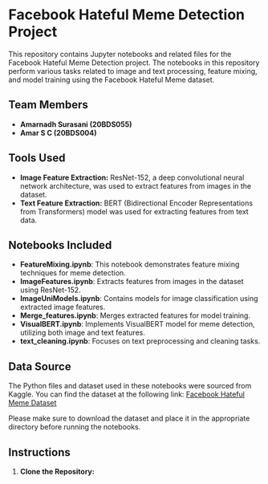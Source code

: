 # Facebook Hateful Meme Detection Project

This repository contains Jupyter notebooks and related files for the Facebook Hateful Meme Detection project. The notebooks in this repository perform various tasks related to image and text processing, feature mixing, and model training using the Facebook Hateful Meme dataset.

## Team Members

- **Amarnadh Surasani (20BDS055)**
- **Amar S C (20BDS004)**

## Tools Used

- **Image Feature Extraction:** ResNet-152, a deep convolutional neural network architecture, was used to extract features from images in the dataset.
- **Text Feature Extraction:** BERT (Bidirectional Encoder Representations from Transformers) model was used for extracting features from text data.

## Notebooks Included

- **FeatureMixing.ipynb**: This notebook demonstrates feature mixing techniques for meme detection.
- **ImageFeatures.ipynb**: Extracts features from images in the dataset using ResNet-152.
- **ImageUniModels.ipynb**: Contains models for image classification using extracted image features.
- **Merge_features.ipynb**: Merges extracted features for model training.
- **VisualBERT.ipynb**: Implements VisualBERT model for meme detection, utilizing both image and text features.
- **text_cleaning.ipynb**: Focuses on text preprocessing and cleaning tasks.

## Data Source

The Python files and dataset used in these notebooks were sourced from Kaggle. You can find the dataset at the following link: [Facebook Hateful Meme Dataset](https://www.kaggle.com/code/kerneler/starter-facebook-hateful-meme-dataset-7568c16b-c/input)

Please make sure to download the dataset and place it in the appropriate directory before running the notebooks.

## Instructions

1. **Clone the Repository:**
